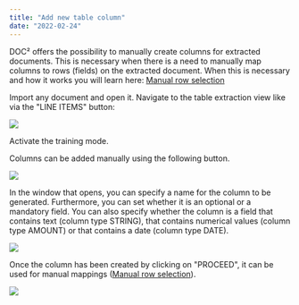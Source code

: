 ```yaml
---
title: "Add new table column"
date: "2022-02-24"
---
```


DOC² offers the possibility to manually create columns for extracted documents. This is necessary when there is a need to manually map columns to rows (fields) on the extracted document. When this is necessary and how it works you will learn here: [Manual row selection](/doc2/doc2app/table-train/training-of-table-extraction/manual-row-selection/)

Import any document and open it. Navigate to the table extraction view like via the "LINE ITEMS" button:

![](/_images/doc2/image-26.png)

Activate the training mode.

Columns can be added manually using the following button.

![](/_images/doc2/image-27-1024x367.png)

In the window that opens, you can specify a name for the column to be generated. Furthermore, you can set whether it is an optional or a mandatory field. You can also specify whether the column is a field that contains text (column type STRING), that contains numerical values (column type AMOUNT) or that contains a date (column type DATE).

![](/_images/doc2/image-28-1024x692.png)

Once the column has been created by clicking on "PROCEED", it can be used for manual mappings ([](/doc2/doc2app/table-train/training-of-table-extraction/manual-row-selection/)[Manual row selection](/doc2/doc2app/table-train/training-of-table-extraction/manual-row-selection/)).

![](/_images/doc2/image-29-1024x232.png)
